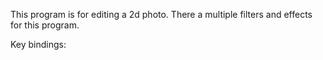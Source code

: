This program is for editing a 2d photo. There a multiple filters and effects for this program.

Key bindings:


